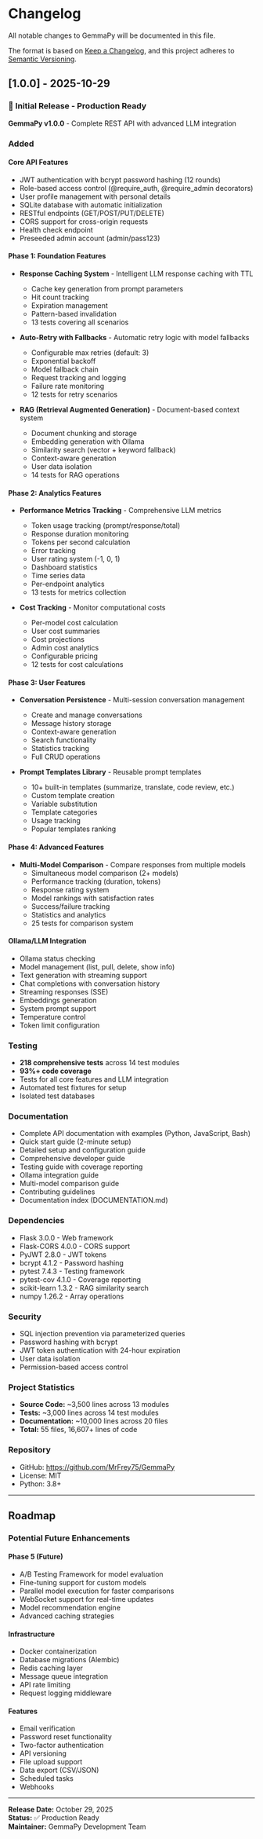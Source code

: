 # Changelog

All notable changes to GemmaPy will be documented in this file.

The format is based on [Keep a Changelog](https://keepachangelog.com/en/1.0.0/),
and this project adheres to [Semantic Versioning](https://semver.org/spec/v2.0.0.html).

## [1.0.0] - 2025-10-29

### 🎉 Initial Release - Production Ready

**GemmaPy v1.0.0** - Complete REST API with advanced LLM integration

### Added

#### Core API Features
- JWT authentication with bcrypt password hashing (12 rounds)
- Role-based access control (@require_auth, @require_admin decorators)
- User profile management with personal details
- SQLite database with automatic initialization
- RESTful endpoints (GET/POST/PUT/DELETE)
- CORS support for cross-origin requests
- Health check endpoint
- Preseeded admin account (admin/pass123)

#### Phase 1: Foundation Features
- **Response Caching System** - Intelligent LLM response caching with TTL
  - Cache key generation from prompt parameters
  - Hit count tracking
  - Expiration management
  - Pattern-based invalidation
  - 13 tests covering all scenarios
  
- **Auto-Retry with Fallbacks** - Automatic retry logic with model fallbacks
  - Configurable max retries (default: 3)
  - Exponential backoff
  - Model fallback chain
  - Request tracking and logging
  - Failure rate monitoring
  - 12 tests for retry scenarios
  
- **RAG (Retrieval Augmented Generation)** - Document-based context system
  - Document chunking and storage
  - Embedding generation with Ollama
  - Similarity search (vector + keyword fallback)
  - Context-aware generation
  - User data isolation
  - 14 tests for RAG operations

#### Phase 2: Analytics Features
- **Performance Metrics Tracking** - Comprehensive LLM metrics
  - Token usage tracking (prompt/response/total)
  - Response duration monitoring
  - Tokens per second calculation
  - Error tracking
  - User rating system (-1, 0, 1)
  - Dashboard statistics
  - Time series data
  - Per-endpoint analytics
  - 13 tests for metrics collection
  
- **Cost Tracking** - Monitor computational costs
  - Per-model cost calculation
  - User cost summaries
  - Cost projections
  - Admin cost analytics
  - Configurable pricing
  - 12 tests for cost calculations

#### Phase 3: User Features
- **Conversation Persistence** - Multi-session conversation management
  - Create and manage conversations
  - Message history storage
  - Context-aware generation
  - Search functionality
  - Statistics tracking
  - Full CRUD operations
  
- **Prompt Templates Library** - Reusable prompt templates
  - 10+ built-in templates (summarize, translate, code review, etc.)
  - Custom template creation
  - Variable substitution
  - Template categories
  - Usage tracking
  - Popular templates ranking

#### Phase 4: Advanced Features
- **Multi-Model Comparison** - Compare responses from multiple models
  - Simultaneous model comparison (2+ models)
  - Performance tracking (duration, tokens)
  - Response rating system
  - Model rankings with satisfaction rates
  - Success/failure tracking
  - Statistics and analytics
  - 25 tests for comparison system

#### Ollama/LLM Integration
- Ollama status checking
- Model management (list, pull, delete, show info)
- Text generation with streaming support
- Chat completions with conversation history
- Streaming responses (SSE)
- Embeddings generation
- System prompt support
- Temperature control
- Token limit configuration

### Testing
- **218 comprehensive tests** across 14 test modules
- **93%+ code coverage**
- Tests for all core features and LLM integration
- Automated test fixtures for setup
- Isolated test databases

### Documentation
- Complete API documentation with examples (Python, JavaScript, Bash)
- Quick start guide (2-minute setup)
- Detailed setup and configuration guide
- Comprehensive developer guide
- Testing guide with coverage reporting
- Ollama integration guide
- Multi-model comparison guide
- Contributing guidelines
- Documentation index (DOCUMENTATION.md)

### Dependencies
- Flask 3.0.0 - Web framework
- Flask-CORS 4.0.0 - CORS support
- PyJWT 2.8.0 - JWT tokens
- bcrypt 4.1.2 - Password hashing
- pytest 7.4.3 - Testing framework
- pytest-cov 4.1.0 - Coverage reporting
- scikit-learn 1.3.2 - RAG similarity search
- numpy 1.26.2 - Array operations

### Security
- SQL injection prevention via parameterized queries
- Password hashing with bcrypt
- JWT token authentication with 24-hour expiration
- User data isolation
- Permission-based access control

### Project Statistics
- **Source Code:** ~3,500 lines across 13 modules
- **Tests:** ~3,000 lines across 14 test modules  
- **Documentation:** ~10,000 lines across 20 files
- **Total:** 55 files, 16,607+ lines of code

### Repository
- GitHub: https://github.com/MrFrey75/GemmaPy
- License: MIT
- Python: 3.8+

---

## Roadmap

### Potential Future Enhancements

#### Phase 5 (Future)
- A/B Testing Framework for model evaluation
- Fine-tuning support for custom models
- Parallel model execution for faster comparisons
- WebSocket support for real-time updates
- Model recommendation engine
- Advanced caching strategies

#### Infrastructure
- Docker containerization
- Database migrations (Alembic)
- Redis caching layer
- Message queue integration
- API rate limiting
- Request logging middleware

#### Features
- Email verification
- Password reset functionality
- Two-factor authentication
- API versioning
- File upload support
- Data export (CSV/JSON)
- Scheduled tasks
- Webhooks

---

**Release Date:** October 29, 2025  
**Status:** ✅ Production Ready  
**Maintainer:** GemmaPy Development Team
